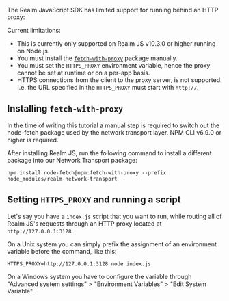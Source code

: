The Realm JavaScript SDK has limited support for running behind an HTTP proxy:

Current limitations:
- This is currently only supported on Realm JS v10.3.0 or higher running on Node.js.
- You must install the [`fetch-with-proxy`](https://www.npmjs.com/package/fetch-with-proxy) package manually.
- You must set the `HTTPS_PROXY` environment variable, hence the proxy cannot be set at runtime or on a per-app basis.
- HTTPS connections from the client to the proxy server, is not supported. I.e. the URL specified in the `HTTPS_PROXY` must start with `http://`.

## Installing `fetch-with-proxy`

In the time of writing this tutorial a manual step is required to switch out the node-fetch package used by the network transport layer. NPM CLI v6.9.0 or higher is required.

After installing Realm JS, run the following command to install a different package into our Network Transport package:

```
npm install node-fetch@npm:fetch-with-proxy --prefix node_modules/realm-network-transport
```

## Setting `HTTPS_PROXY` and running a script

Let's say you have a `index.js` script that you want to run, while routing all of Realm JS's requests through an HTTP proxy located at `http://127.0.0.1:3128`.

On a Unix system you can simply prefix the assignment of an environment variable before the command, like this:

```
HTTPS_PROXY=http://127.0.0.1:3128 node index.js
```

On a Windows system you have to configure the variable through "Advanced system settings" > "Environment Variables" > "Edit System Variable".

